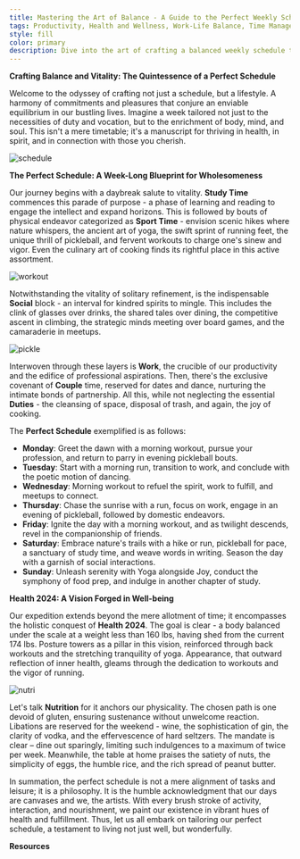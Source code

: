 ```yaml
---
title: Mastering the Art of Balance - A Guide to the Perfect Weekly Schedule
tags: Productivity, Health and Wellness, Work-Life Balance, Time Management, Healthy Eating, Fitness Routine, Socializing
style: fill
color: primary
description: Dive into the art of crafting a balanced weekly schedule that promotes productivity, health, and well-being. Learn how to blend work, fitness, nutrition, and social activities into a harmonious lifestyle that not only fulfills your duties but also nourishes your soul and brings joy to your everyday life.
---
```


**Crafting Balance and Vitality: The Quintessence of a Perfect Schedule**

Welcome to the odyssey of crafting not just a schedule, but a lifestyle. A harmony of commitments and pleasures that conjure an enviable equilibrium in our bustling lives. Imagine a week tailored not just to the necessities of duty and vocation, but to the enrichment of body, mind, and soul. This isn't a mere timetable; it's a manuscript for thriving in health, in spirit, and in connection with those you cherish.

![schedule](https://images.unsplash.com/photo-1435527173128-983b87201f4d?w=400&auto=format&fit=crop&q=60&ixlib=rb-4.0.3&ixid=M3wxMjA3fDB8MHxzZWFyY2h8Mnx8c2NoZWR1bGV8ZW58MHx8MHx8fDA%3D)


**The Perfect Schedule: A Week-Long Blueprint for Wholesomeness**

Our journey begins with a daybreak salute to vitality. **Study Time** commences this parade of purpose - a phase of learning and reading to engage the intellect and expand horizons. This is followed by bouts of physical endeavor categorized as **Sport Time** - envision scenic hikes where nature whispers, the ancient art of yoga, the swift sprint of running feet, the unique thrill of pickleball, and fervent workouts to charge one's sinew and vigor. Even the culinary art of cooking finds its rightful place in this active assortment.

![workout](https://images.unsplash.com/photo-1549060279-7e168fcee0c2?w=400&auto=format&fit=crop&q=60&ixlib=rb-4.0.3&ixid=M3wxMjA3fDB8MHxzZWFyY2h8MTZ8fHdvcmtvdXR8ZW58MHx8MHx8fDA%3D)

Notwithstanding the vitality of solitary refinement, is the indispensable **Social** block - an interval for kindred spirits to mingle. This includes the clink of glasses over drinks, the shared tales over dining, the competitive ascent in climbing, the strategic minds meeting over board games, and the camaraderie in meetups.

![pickle](https://images.unsplash.com/photo-1524190953017-a0e58d1db9ef?w=400&auto=format&fit=crop&q=60&ixlib=rb-4.0.3&ixid=M3wxMjA3fDB8MHxzZWFyY2h8MXx8cGlja2xlYmFsbHxlbnwwfHwwfHx8MA%3D%3D)

Interwoven through these layers is **Work**, the crucible of our productivity and the edifice of professional aspirations. Then, there's the exclusive covenant of **Couple** time, reserved for dates and dance, nurturing the intimate bonds of partnership. All this, while not neglecting the essential **Duties** - the cleansing of space, disposal of trash, and again, the joy of cooking.

The **Perfect Schedule** exemplified is as follows:
- **Monday**: Greet the dawn with a morning workout, pursue your profession, and return to parry in evening pickleball bouts.
- **Tuesday**: Start with a morning run, transition to work, and conclude with the poetic motion of dancing.
- **Wednesday**: Morning workout to refuel the spirit, work to fulfill, and meetups to connect.
- **Thursday**: Chase the sunrise with a run, focus on work, engage in an evening of pickleball, followed by domestic endeavors.
- **Friday**: Ignite the day with a morning workout, and as twilight descends, revel in the companionship of friends.
- **Saturday**: Embrace nature's trails with a hike or run, pickleball for pace, a sanctuary of study time, and weave words in writing. Season the day with a garnish of social interactions.
- **Sunday**: Unleash serenity with Yoga alongside Joy, conduct the symphony of food prep, and indulge in another chapter of study.

**Health 2024: A Vision Forged in Well-being**

Our expedition extends beyond the mere allotment of time; it encompasses the holistic conquest of **Health 2024**. The goal is clear - a body balanced under the scale at a weight less than 160 lbs, having shed from the current 174 lbs. Posture towers as a pillar in this vision, reinforced through back workouts and the stretching tranquility of yoga. Appearance, that outward reflection of inner health, gleams through the dedication to workouts and the vigor of running.

![nutri](https://images.unsplash.com/photo-1490645935967-10de6ba17061?w=400&auto=format&fit=crop&q=60&ixlib=rb-4.0.3&ixid=M3wxMjA3fDB8MHxzZWFyY2h8M3x8bnV0cml0aW9ufGVufDB8fDB8fHww)

Let's talk **Nutrition** for it anchors our physicality. The chosen path is one devoid of gluten, ensuring sustenance without unwelcome reaction. Libations are reserved for the weekend - wine, the sophistication of gin, the clarity of vodka, and the effervescence of hard seltzers. The mandate is clear – dine out sparingly, limiting such indulgences to a maximum of twice per week. Meanwhile, the table at home praises the satiety of nuts, the simplicity of eggs, the humble rice, and the rich spread of peanut butter.

In summation, the perfect schedule is not a mere alignment of tasks and leisure; it is a philosophy. It is the humble acknowledgment that our days are canvases and we, the artists. With every brush stroke of activity, interaction, and nourishment, we paint our existence in vibrant hues of health and fulfillment. Thus, let us all embark on tailoring our perfect schedule, a testament to living not just well, but wonderfully.

**Resources**

